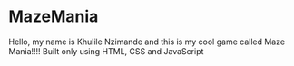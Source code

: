 # MazeMania
Hello, my name is Khulile Nzimande and this is my cool game called Maze Mania!!!!
Built only using HTML, CSS and JavaScript
